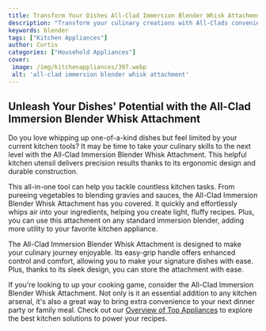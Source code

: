 ```yaml
---
title: Transform Your Dishes All-Clad Immersion Blender Whisk Attachment
description: "Transform your culinary creations with All-Clads convenient immersion blender whisk attachment Learn how to optimize your kitchen experience with expert tips and advice you wont find anywhere else"
keywords: blender
tags: ["Kitchen Appliances"]
author: Curtis
categories: ["Household Appliances"]
cover: 
 image: /img/kitchenappliances/397.webp
 alt: 'all-clad immersion blender whisk attachment'
---
```

## Unleash Your Dishes' Potential with the All-Clad Immersion Blender Whisk Attachment
Do you love whipping up one-of-a-kind dishes but feel limited by your current kitchen tools? It may be time to take your culinary skills to the next level with the All-Clad Immersion Blender Whisk Attachment. This helpful kitchen utensil delivers precision results thanks to its ergonomic design and durable construction.

This all-in-one tool can help you tackle countless kitchen tasks. From pureeing vegetables to blending gravies and sauces, the All-Clad Immersion Blender Whisk Attachment has you covered. It quickly and effortlessly whips air into your ingredients, helping you create light, fluffy recipes. Plus, you can use this attachment on any standard immersion blender, adding more utility to your favorite kitchen appliance.

The All-Clad Immersion Blender Whisk Attachment is designed to make your culinary journey enjoyable. Its easy-grip handle offers enhanced control and comfort, allowing you to make your signature dishes with ease. Plus, thanks to its sleek design, you can store the attachment with ease.

If you're looking to up your cooking game, consider the All-Clad Immersion Blender Whisk Attachment. Not only is it an essential addition to any kitchen arsenal, it's also a great way to bring extra convenience to your next dinner party or family meal. Check out our [Overview of Top Appliances](./pages/appliance-overview) to explore the best kitchen solutions to power your recipes.
